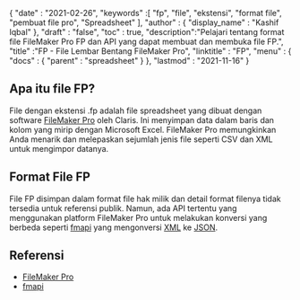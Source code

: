 {
  "date" : "2021-02-26",
  "keywords" :[ "fp", "file", "ekstensi", "format file", "pembuat file pro", "Spreadsheet" ],
  "author" : {
    "display_name" : "Kashif Iqbal"
},
  "draft" : "false",
  "toc" : true,
  "description":"Pelajari tentang format file FileMaker Pro FP dan API yang dapat membuat dan membuka file FP.",
  "title" :"FP - File Lembar Bentang FileMaker Pro",
  "linktitle" : "FP",
  "menu" : {
    "docs" : {
      "parent" : "spreadsheet"
}
},
  "lastmod" : "2021-11-16"
}

## Apa itu file FP?

File dengan ekstensi .fp adalah file spreadsheet yang dibuat dengan software [FileMaker Pro](https://www.claris.com/filemaker/) oleh Claris. Ini menyimpan data dalam baris dan kolom yang mirip dengan Microsoft Excel. FileMaker Pro memungkinkan Anda menarik dan melepaskan sejumlah jenis file seperti CSV dan XML untuk mengimpor datanya.

## Format File FP

File FP disimpan dalam format file hak milik dan detail format filenya tidak tersedia untuk referensi publik. Namun, ada API tertentu yang menggunakan platform FileMaker Pro untuk melakukan konversi yang berbeda seperti [fmapi](https://github.com/stevenwhitespacesystems/fm-xml2json) yang mengonversi [XML](/id/web/xml/ ) ke [JSON](/id/web/json/).

## Referensi

* [FileMaker Pro](https://www.claris.com/filemaker/)
* [fmapi](https://github.com/stevenwhitespacesystems/fm-xml2json)

